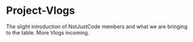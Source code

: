 # Project-Vlogs

The slight introduction of NotJustCode members and what we are bringing to the table. More Vlogs incoming.

